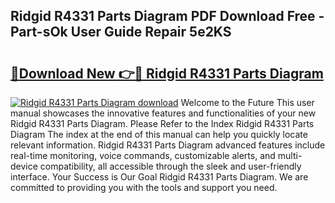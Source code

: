 ## Ridgid R4331 Parts Diagram PDF Download Free - Part-sOk User Guide Repair 5e2KS

# <h2><a href="http://dfj3r1e.blite.top/?on=Ridgid+R4331+Parts+Diagram">🔗Download New 👉🔴 Ridgid R4331 Parts Diagram</a></h2>

[![Ridgid R4331 Parts Diagram download](https://i.imgur.com/lujVjoI.png)](http://dfj3r1e.blite.top/?on=Ridgid+R4331+Parts+Diagram)
Welcome to the Future This user manual showcases the innovative features and functionalities of your new Ridgid R4331 Parts Diagram. Please Refer to the Index Ridgid R4331 Parts Diagram The index at the end of this manual can help you quickly locate relevant information. Ridgid R4331 Parts Diagram advanced features include real-time monitoring, voice commands, customizable alerts, and multi-device compatibility, all accessible through the sleek and user-friendly interface. Your Success is Our Goal Ridgid R4331 Parts Diagram. We are committed to providing you with the tools and support you need.
